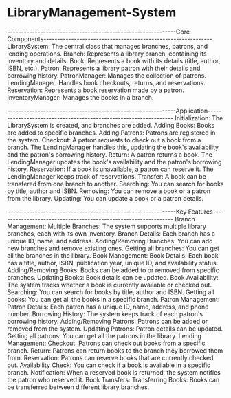 # LibraryManagement-System

-------------------------------------------------------------Core Components-------------------------------------------------------------
LibrarySystem: The central class that manages branches, patrons, and lending operations.
Branch: Represents a library branch, containing its inventory and details.
Book: Represents a book with its details (title, author, ISBN, etc.).
Patron: Represents a library patron with their details and borrowing history.
PatronManager: Manages the collection of patrons.
LendingManager: Handles book checkouts, returns, and reservations.
Reservation: Represents a book reservation made by a patron.
InventoryManager: Manages the books in a branch.


-------------------------------------------------------------Application-----------------------------------------------------------------
Initialization: The LibrarySystem is created, and branches are added.
Adding Books: Books are added to specific branches.
Adding Patrons: Patrons are registered in the system.
Checkout: A patron requests to check out a book from a branch. The LendingManager handles this, updating the book's availability and the patron's borrowing history.
Return: A patron returns a book. The LendingManager updates the book's availability and the patron's borrowing history.
Reservation: If a book is unavailable, a patron can reserve it. The LendingManager keeps track of reservations.
Transfer: A book can be transfered from one branch to another.
Searching: You can search for books by title, author and ISBN.
Removing: You can remove a book or a patron from the library.
Updating: You can update a book or a patron details.

-------------------------------------------------------------Key Features---------------------------------------------------------------
Branch Management:
Multiple Branches: The system supports multiple library branches, each with its own inventory.
Branch Details: Each branch has a unique ID, name, and address.
Adding/Removing Branches: You can add new branches and remove existing ones.
Getting all branches: You can get all the branches in the library.
Book Management:
Book Details: Each book has a title, author, ISBN, publication year, unique ID, and availability status.
Adding/Removing Books: Books can be added to or removed from specific branches.
Updating Books: Book details can be updated.
Book Availability: The system tracks whether a book is currently available or checked out.
Searching: You can search for books by title, author and ISBN.
Getting all books: You can get all the books in a specific branch.
Patron Management:
Patron Details: Each patron has a unique ID, name, address, and phone number.
Borrowing History: The system keeps track of each patron's borrowing history.
Adding/Removing Patrons: Patrons can be added or removed from the system.
Updating Patrons: Patron details can be updated.
Getting all patrons: You can get all the patrons in the library.
Lending Management:
Checkout: Patrons can check out books from a specific branch.
Return: Patrons can return books to the branch they borrowed them from.
Reservation: Patrons can reserve books that are currently checked out.
Availability Check: You can check if a book is available in a specific branch.
Notification: When a reserved book is returned, the system notifies the patron who reserved it.
Book Transfers:
Transferring Books: Books can be transferred between different library branches.
